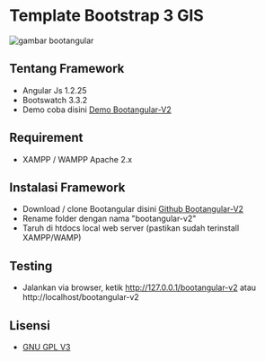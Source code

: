 # Template Bootstrap 3 GIS
![gambar bootangular](http://i1087.photobucket.com/albums/j474/Zulfindra_Juliant/Screenshot-Front%20End%20Skeleton%20-%20BootangV2%20-%20Chromium_zpsv6sdnpvi.png)

## Tentang Framework
- Angular Js 1.2.25
- Bootswatch 3.3.2
- Demo coba disini [Demo Bootangular-V2](http://zulfin.web.id/bootangular-v2)

## Requirement
- XAMPP / WAMPP Apache 2.x

## Instalasi Framework
- Download / clone Bootangular disini [Github Bootangular-V2](https://github.com/zulfinjuliant/bootangular-v2)
- Rename folder dengan nama "bootangular-v2"
- Taruh di htdocs local web server (pastikan sudah terinstall XAMPP/WAMP)

## Testing
- Jalankan via browser, ketik http://127.0.0.1/bootangular-v2 atau http://localhost/bootangular-v2

## Lisensi
- [GNU GPL V3](https://github.com/zulfinjuliant/template-bs3-gis/blob/master/LICENSE)